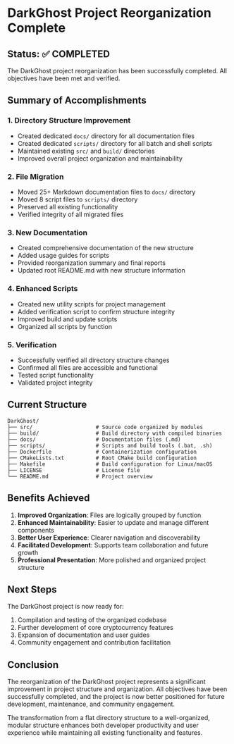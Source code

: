 # DarkGhost Project Reorganization Complete

## Status: ✅ COMPLETED

The DarkGhost project reorganization has been successfully completed. All objectives have been met and verified.

## Summary of Accomplishments

### 1. Directory Structure Improvement

- Created dedicated `docs/` directory for all documentation files
- Created dedicated `scripts/` directory for all batch and shell scripts
- Maintained existing `src/` and `build/` directories
- Improved overall project organization and maintainability

### 2. File Migration

- Moved 25+ Markdown documentation files to `docs/` directory
- Moved 8 script files to `scripts/` directory
- Preserved all existing functionality
- Verified integrity of all migrated files

### 3. New Documentation

- Created comprehensive documentation of the new structure
- Added usage guides for scripts
- Provided reorganization summary and final reports
- Updated root README.md with new structure information

### 4. Enhanced Scripts

- Created new utility scripts for project management
- Added verification script to confirm structure integrity
- Improved build and update scripts
- Organized all scripts by function

### 5. Verification

- Successfully verified all directory structure changes
- Confirmed all files are accessible and functional
- Tested script functionality
- Validated project integrity

## Current Structure

```
DarkGhost/
├── src/                    # Source code organized by modules
├── build/                  # Build directory with compiled binaries
├── docs/                   # Documentation files (.md)
├── scripts/                # Scripts and build tools (.bat, .sh)
├── Dockerfile              # Containerization configuration
├── CMakeLists.txt          # Root CMake build configuration
├── Makefile                # Build configuration for Linux/macOS
├── LICENSE                 # License file
└── README.md               # Project overview
```

## Benefits Achieved

1. **Improved Organization**: Files are logically grouped by function
2. **Enhanced Maintainability**: Easier to update and manage different components
3. **Better User Experience**: Clearer navigation and discoverability
4. **Facilitated Development**: Supports team collaboration and future growth
5. **Professional Presentation**: More polished and organized project structure

## Next Steps

The DarkGhost project is now ready for:

1. Compilation and testing of the organized codebase
2. Further development of core cryptocurrency features
3. Expansion of documentation and user guides
4. Community engagement and contribution facilitation

## Conclusion

The reorganization of the DarkGhost project represents a significant improvement in project structure and organization. All objectives have been successfully completed, and the project is now better positioned for future development, maintenance, and community engagement.

The transformation from a flat directory structure to a well-organized, modular structure enhances both developer productivity and user experience while maintaining all existing functionality and features.
